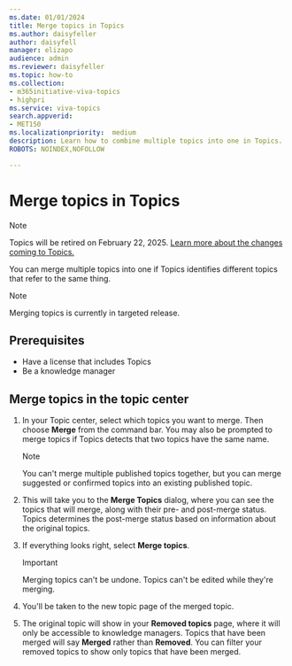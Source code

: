 ```yaml
---
ms.date: 01/01/2024
title: Merge topics in Topics
ms.author: daisyfeller
author: daisyfell
manager: elizapo
audience: admin
ms.reviewer: daisyfeller
ms.topic: how-to
ms.collection: 
- m365initiative-viva-topics
- highpri
ms.service: viva-topics 
search.appverid:
- MET150   
ms.localizationpriority:  medium
description: Learn how to combine multiple topics into one in Topics.
ROBOTS: NOINDEX,NOFOLLOW

---
```


# Merge topics in Topics

> [!NOTE]
> Topics will be retired on February 22, 2025. [Learn more about the changes coming to Topics.](changes-coming-to-topics.md)

You can merge multiple topics into one if Topics identifies different topics that refer to the same thing.

>[!NOTE]
>Merging topics is currently in targeted release.

## Prerequisites

- Have a license that includes Topics
- Be a knowledge manager

## Merge topics in the topic center

1. In your Topic center, select which topics you want to merge. Then choose **Merge** from the command bar. You may also be prompted to merge topics if Topics detects that two topics have the same name.

    >[!NOTE]
    > You can't merge multiple published topics together, but you can merge suggested or confirmed topics into an existing published topic.

2. This will take you to the **Merge Topics** dialog, where you can see the topics that will merge, along with their pre- and post-merge status. Topics determines the post-merge status based on information about the original topics.

3. If everything looks right, select **Merge topics**.

    >[!IMPORTANT]
    > Merging topics can't be undone. Topics can't be edited while they're merging.

4. You'll be taken to the new topic page of the merged topic.

5. The original topic will show in your **Removed topics** page, where it will only be accessible to knowledge managers. Topics that have been merged will say **Merged** rather than **Removed**. You can filter your removed topics to show only topics that have been merged.

